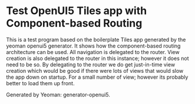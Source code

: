 # Test OpenUI5 Tiles app with Component-based Routing

This is a test program based on the boilerplate Tiles app generated by the yeoman openui5 generator. It shows how the component-based routing architecture can be used. All navigation is delegated to the router. View creation is also delegated to the router in this instance; however it does not need to be so. By delegating to the router we do get just-in-time view creation which would be good if there were lots of views that would slow the app down on startup. For a small number of view; however its probably better to load them up front.

Generated by Yeoman: generator-openui5.
